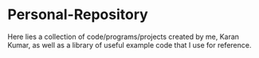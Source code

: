 # Personal-Repository
Here lies a collection of code/programs/projects created by me, Karan Kumar, as well as a library of useful example code that I use for reference.
